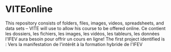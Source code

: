 # VITEonline
This repository consists of folders, files, images, videos, spreadsheets, and data sets – VITE will use to allow his course to be offered online. Ce contient les dossiers, les fichiers, les images, les vidéos, les tableurs, les données l'IFEV aura besoin pour offrir un cours en ligne!
The first project identified is : Vers la manifestation de l'intérêt à la formation hybride de l'IFEV
